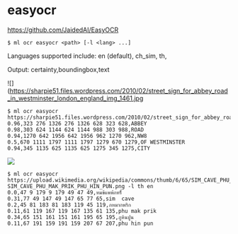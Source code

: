 # easyocr

https://github.com/JaidedAI/EasyOCR

```console
$ ml ocr easyocr <path> [-l <lang> ...]
```

Languages supported include: 
en (default), ch_sim, th, 

Output: certainty,boundingbox,text


![](https://sharpie51.files.wordpress.com/2010/02/street_sign_for_abbey_road_in_westminster_london_england_img_1461.jpg
```console
$ ml ocr easyocr https://sharpie51.files.wordpress.com/2010/02/street_sign_for_abbey_road_in_westminster_london_england_img_1461.jpg
0.96,323 276 1326 276 1326 628 323 628,ABBEY
0.98,303 624 1144 624 1144 988 303 988,ROAD
0.94,1270 642 1956 642 1956 962 1270 962,NW8
0.5,670 1111 1797 1111 1797 1279 670 1279,OF WESTMINSTER
0.94,345 1135 625 1135 625 1275 345 1275,CITY
```

![](https://upload.wikimedia.org/wikipedia/commons/thumb/6/65/SIM_CAVE_PHU_MAK_PRIK_PHU_HIN_PUN.png/220px-SIM_CAVE_PHU_MAK_PRIK_PHU_HIN_PUN.png)
```console
$ ml ocr easyocr https://upload.wikimedia.org/wikipedia/commons/thumb/6/65/SIM_CAVE_PHU_MAK_PRIK_PHU_HIN_PUN.png/220px-SIM_CAVE_PHU_MAK_PRIK_PHU_HIN_PUN.png -l th en
0.0,47 9 179 9 179 49 47 49,ทมข้แพพ้กทร็์
0.31,77 49 147 49 147 65 77 65,sim  cave
0.2,45 81 183 81 183 119 45 119,ภหมากพริก
0.11,61 119 167 119 167 135 61 135,phu mak prik
0.34,65 151 161 151 161 195 65 195,ภูหินปูน
0.11,67 191 159 191 159 207 67 207,phu hin pun
```

